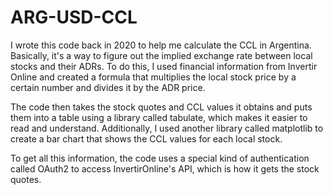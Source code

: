 # ARG-USD-CCL

I wrote this code back in 2020 to help me calculate the CCL in Argentina. Basically, it's a way to figure out the implied exchange rate between local stocks and their ADRs. To do this, I used financial information from Invertir Online and created a formula that multiplies the local stock price by a certain number and divides it by the ADR price.

The code then takes the stock quotes and CCL values it obtains and puts them into a table using a library called tabulate, which makes it easier to read and understand. Additionally, I used another library called matplotlib to create a bar chart that shows the CCL values for each local stock.

To get all this information, the code uses a special kind of authentication called OAuth2 to access InvertirOnline's API, which is how it gets the stock quotes.
